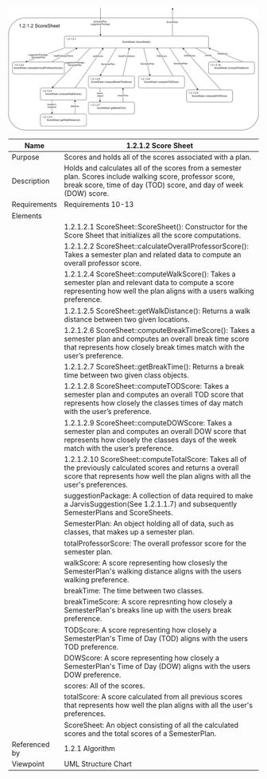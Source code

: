 ![Score Sheet Structure Chart](TeamTwoFiles/ScoreSheetStructureChart.svg)

| Name | 1.2.1.2 Score Sheet |
| ----------- | ----------- |
| Purpose | Scores and holds all of the scores associated with a plan. |
| Description | Holds and calculates all of the scores from a semester plan. Scores include walking score, professor score, break score, time of day (TOD) score, and day of week (DOW) score. |
| Requirements | Requirements 10-13 |
| Elements | 
| | 1.2.1.2.1  ScoreSheet::ScoreSheet(): Constructor for the Score Sheet that initializes all the score computations.
| | 1.2.1.2.2  ScoreSheet::calculateOverallProfessorScore(): Takes a semester plan and related data to compute an overall professor score.
| | 1.2.1.2.4  ScoreSheet::computeWalkScore(): Takes a semester plan and relevant data to compute a score representing how well the plan aligns with a users walking preference.
| | 1.2.1.2.5  ScoreSheet::getWalkDistance(): Returns a walk distance between two given locations.
| | 1.2.1.2.6  ScoreSheet::computeBreakTimeScore(): Takes a semester plan and computes an overall break time score that represents how closely break times match with the user’s preference.
| | 1.2.1.2.7  ScoreSheet::getBreakTime(): Returns a break time between two given class objects.
| | 1.2.1.2.8  ScoreSheet::computeTODScore: Takes a semester plan and computes an overall TOD score that represents how closely the classes times of day match with the user’s preference.
| | 1.2.1.2.9  ScoreSheet::computeDOWScore: Takes a semester plan and computes an overall DOW score that represents how closely the classes days of the week match with the user’s preference. |
| | 1.2.1.2.10 ScoreSheet::computeTotalScore: Takes all of the previously calculated scores and returns a overall score that represents how well the plan aligns with all the user's preferences.|
| | suggestionPackage: A collection of data required to make a JarvisSuggestion(See 1.2.1.1.7) and subsequently SemesterPlans and ScoreSheets. |
| | SemesterPlan: An object holding all of data, such as classes, that makes up a semester plan. |
| | totalProfessorScore: The overall professor score for the semester plan.
| | walkScore: A score representing how closesly the SemesterPlan's walking distance aligns with the users walking preference. |
| | breakTime: The time between two classes. |
| | breakTimeScore: A score represnting how closely a SemesterPlan's breaks line up with the users break preference. |
| | TODScore: A score representing how closely a SemesterPlan's Time of Day (TOD) aligns with the users TOD preference. |
| | DOWScore: A score representing how closely a SemesterPlan's Time of Day (DOW) aligns with the users DOW preference. |
| | scores: All of the scores. |
| | totalScore: A score calculated from all previous scores that represents how well the plan aligns with all the user's preferences. |
| | ScoreSheet: An object consisting of all the calculated scores and the total scores of a SemesterPlan. |
| Referenced by | 1.2.1 Algorithm |
| Viewpoint | UML Structure Chart |


